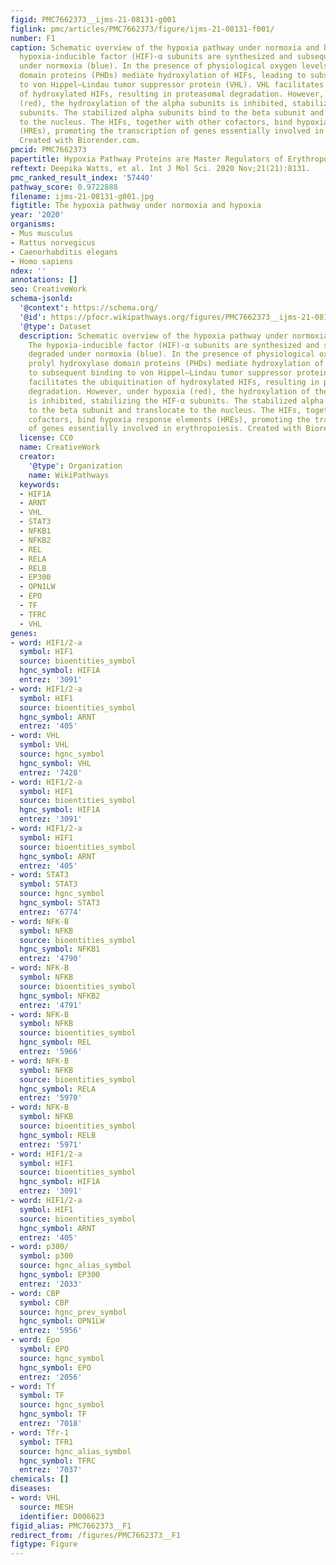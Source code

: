 ```yaml
---
figid: PMC7662373__ijms-21-08131-g001
figlink: pmc/articles/PMC7662373/figure/ijms-21-08131-f001/
number: F1
caption: Schematic overview of the hypoxia pathway under normoxia and hypoxia. The
  hypoxia-inducible factor (HIF)-α subunits are synthesized and subsequently degraded
  under normoxia (blue). In the presence of physiological oxygen levels, prolyl hydroxylase
  domain proteins (PHDs) mediate hydroxylation of HIFs, leading to subsequent binding
  to von Hippel–Lindau tumor suppressor protein (VHL). VHL facilitates the ubiquitination
  of hydroxylated HIFs, resulting in proteasomal degradation. However, under hypoxia
  (red), the hydroxylation of the alpha subunits is inhibited, stabilizing the HIF-α
  subunits. The stabilized alpha subunits bind to the beta subunit and translocate
  to the nucleus. The HIFs, together with other cofactors, bind hypoxia response elements
  (HREs), promoting the transcription of genes essentially involved in erythropoiesis.
  Created with Biorender.com.
pmcid: PMC7662373
papertitle: Hypoxia Pathway Proteins are Master Regulators of Erythropoiesis.
reftext: Deepika Watts, et al. Int J Mol Sci. 2020 Nov;21(21):8131.
pmc_ranked_result_index: '57440'
pathway_score: 0.9722888
filename: ijms-21-08131-g001.jpg
figtitle: The hypoxia pathway under normoxia and hypoxia
year: '2020'
organisms:
- Mus musculus
- Rattus norvegicus
- Caenorhabditis elegans
- Homo sapiens
ndex: ''
annotations: []
seo: CreativeWork
schema-jsonld:
  '@context': https://schema.org/
  '@id': https://pfocr.wikipathways.org/figures/PMC7662373__ijms-21-08131-g001.html
  '@type': Dataset
  description: Schematic overview of the hypoxia pathway under normoxia and hypoxia.
    The hypoxia-inducible factor (HIF)-α subunits are synthesized and subsequently
    degraded under normoxia (blue). In the presence of physiological oxygen levels,
    prolyl hydroxylase domain proteins (PHDs) mediate hydroxylation of HIFs, leading
    to subsequent binding to von Hippel–Lindau tumor suppressor protein (VHL). VHL
    facilitates the ubiquitination of hydroxylated HIFs, resulting in proteasomal
    degradation. However, under hypoxia (red), the hydroxylation of the alpha subunits
    is inhibited, stabilizing the HIF-α subunits. The stabilized alpha subunits bind
    to the beta subunit and translocate to the nucleus. The HIFs, together with other
    cofactors, bind hypoxia response elements (HREs), promoting the transcription
    of genes essentially involved in erythropoiesis. Created with Biorender.com.
  license: CC0
  name: CreativeWork
  creator:
    '@type': Organization
    name: WikiPathways
  keywords:
  - HIF1A
  - ARNT
  - VHL
  - STAT3
  - NFKB1
  - NFKB2
  - REL
  - RELA
  - RELB
  - EP300
  - OPN1LW
  - EPO
  - TF
  - TFRC
  - VHL
genes:
- word: HIF1/2-a
  symbol: HIF1
  source: bioentities_symbol
  hgnc_symbol: HIF1A
  entrez: '3091'
- word: HIF1/2-a
  symbol: HIF1
  source: bioentities_symbol
  hgnc_symbol: ARNT
  entrez: '405'
- word: VHL
  symbol: VHL
  source: hgnc_symbol
  hgnc_symbol: VHL
  entrez: '7428'
- word: HIF1/2-a
  symbol: HIF1
  source: bioentities_symbol
  hgnc_symbol: HIF1A
  entrez: '3091'
- word: HIF1/2-a
  symbol: HIF1
  source: bioentities_symbol
  hgnc_symbol: ARNT
  entrez: '405'
- word: STAT3
  symbol: STAT3
  source: hgnc_symbol
  hgnc_symbol: STAT3
  entrez: '6774'
- word: NFK-B
  symbol: NFKB
  source: bioentities_symbol
  hgnc_symbol: NFKB1
  entrez: '4790'
- word: NFK-B
  symbol: NFKB
  source: bioentities_symbol
  hgnc_symbol: NFKB2
  entrez: '4791'
- word: NFK-B
  symbol: NFKB
  source: bioentities_symbol
  hgnc_symbol: REL
  entrez: '5966'
- word: NFK-B
  symbol: NFKB
  source: bioentities_symbol
  hgnc_symbol: RELA
  entrez: '5970'
- word: NFK-B
  symbol: NFKB
  source: bioentities_symbol
  hgnc_symbol: RELB
  entrez: '5971'
- word: HIF1/2-a
  symbol: HIF1
  source: bioentities_symbol
  hgnc_symbol: HIF1A
  entrez: '3091'
- word: HIF1/2-a
  symbol: HIF1
  source: bioentities_symbol
  hgnc_symbol: ARNT
  entrez: '405'
- word: p300/
  symbol: p300
  source: hgnc_alias_symbol
  hgnc_symbol: EP300
  entrez: '2033'
- word: СВР
  symbol: CBP
  source: hgnc_prev_symbol
  hgnc_symbol: OPN1LW
  entrez: '5956'
- word: Еро
  symbol: EPO
  source: hgnc_symbol
  hgnc_symbol: EPO
  entrez: '2056'
- word: Tf
  symbol: TF
  source: hgnc_symbol
  hgnc_symbol: TF
  entrez: '7018'
- word: Tfr-1
  symbol: TFR1
  source: hgnc_alias_symbol
  hgnc_symbol: TFRC
  entrez: '7037'
chemicals: []
diseases:
- word: VHL
  source: MESH
  identifier: D006623
figid_alias: PMC7662373__F1
redirect_from: /figures/PMC7662373__F1
figtype: Figure
---
```

